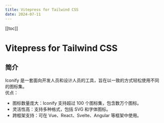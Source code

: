 ```yaml
---
title: Vitepress for Tailwind CSS
date: 2024-07-11
---
```


[[toc]]

# Vitepress for Tailwind CSS

## 简介

Iconify 是一套面向开发人员和设计人员的工具，旨在以一致的方式轻松使用不同的图标集。<br/>
优点：
- 图标数量庞大：Iconify 支持超过 100 个图标集，包含数万个图标。
- 灵活性高：支持多种格式，包括 SVG 和字体图标。
- 跨框架支持：可在 Vue、React、Svelte、Angular 等框架中使用。
